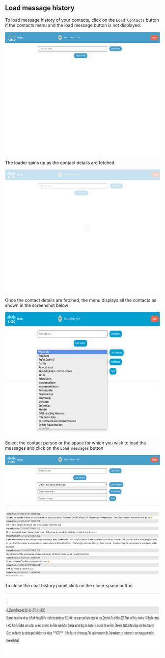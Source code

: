 ## Load message history

To load message history of your contacts, click on the `Load Contacts` button if the contacts menu and the load message button is not displayed.

<p align="center">
    <img src="home.png" height="400px" alt="home" />
</p>

The loader spins up as the contact details are fetched

<p align="center">
    <img src="loader.png" height="400px" alt="loader" />
</p>

Once the contact details are fetched, the menu displays all the contacts as shown in the screenshot below

<p align="center">
    <img src="contacts.png" height="400px" alt="contacts" />
</p>

Select the contact person or the space for which you wish to load the messages and click on the `Load messages` button

<p align="center">
    <img src="chatHistory.png" height="400px" alt="load message" />
</p>

To close the chat history panel click on the close-space button

<p align="center">
    <img src="spaceClose.png" height="200px" alt="space close" />
</p>


